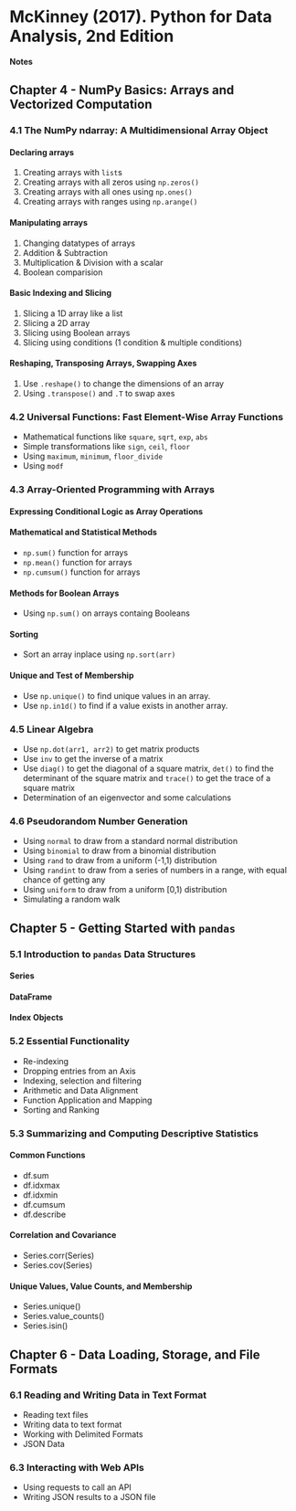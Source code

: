  McKinney (2017). Python for Data Analysis, 2nd Edition
=========
**Notes**

## Chapter 4 - NumPy Basics: Arrays and Vectorized Computation

### 4.1 The NumPy ndarray: A Multidimensional Array Object
#### Declaring arrays

1. Creating arrays with `list`s
2. Creating arrays with all zeros using `np.zeros()`
3. Creating arrays with all ones using `np.ones()`
4. Creating arrays with ranges using `np.arange()`

#### Manipulating arrays

1. Changing datatypes of arrays
2. Addition & Subtraction
3. Multiplication & Division with a scalar
4. Boolean comparision

#### Basic Indexing and Slicing

1. Slicing a 1D array like a list
2. Slicing a 2D array
3. Slicing using Boolean arrays
4. Slicing using conditions (1 condition & multiple conditions)

#### Reshaping, Transposing Arrays, Swapping Axes

1. Use `.reshape()` to change the dimensions of an array
2. Using `.transpose()` and `.T` to swap axes

### 4.2 Universal Functions: Fast Element-Wise Array Functions

 * Mathematical functions like  `square`, `sqrt`, `exp`, `abs`
 * Simple transformations like `sign`, `ceil`, `floor`
 * Using `maximum`, `minimum`, `floor_divide`
 * Using `modf`
 
### 4.3 Array-Oriented Programming with Arrays
#### Expressing Conditional Logic as Array Operations
#### Mathematical and Statistical Methods
 * `np.sum()` function for arrays
 * `np.mean()` function for arrays
 * `np.cumsum()` function for arrays
 
#### Methods for Boolean Arrays
 * Using `np.sum()` on arrays containg Booleans
 
#### Sorting
 * Sort an array inplace using `np.sort(arr)`
 
#### Unique and Test of Membership
 * Use `np.unique()` to find unique values in an array.
 * Use `np.in1d()` to find if a value exists in another array.
 
### 4.5 Linear Algebra
 * Use `np.dot(arr1, arr2)` to get matrix products
 * Use `inv` to get the inverse of a matrix
 * Use `diag()` to get the diagonal of a square matrix, `det()` to find the determinant of the square matrix and `trace()` to get the trace of a square matrix
 * Determination of an eigenvector and some calculations

### 4.6 Pseudorandom Number Generation
 * Using `normal` to draw from a standard normal distribution
 * Using `binomial` to draw from a binomial distribution
 * Using `rand` to draw from a uniform (-1,1) distribution
 * Using `randint` to draw from a series of numbers in a range, with equal chance of getting any
 * Using `uniform` to draw from a uniform \[0,1) distribution
 * Simulating a random walk
 
## Chapter 5 - Getting Started with `pandas`

### 5.1 Introduction to `pandas` Data Structures
#### Series
#### DataFrame
#### Index Objects

### 5.2 Essential Functionality
 * Re-indexing
 * Dropping entries from an Axis
 * Indexing, selection and filtering
 * Arithmetic and Data Alignment
 * Function Application and Mapping
 * Sorting and Ranking
 
### 5.3 Summarizing and Computing Descriptive Statistics 

#### Common Functions
 * df.sum
 * df.idxmax
 * df.idxmin
 * df.cumsum
 * df.describe
 
#### Correlation and Covariance
 * Series.corr(Series)
 * Series.cov(Series)
 
#### Unique Values, Value Counts, and Membership
 * Series.unique()
 * Series.value_counts()
 * Series.isin()
 
## Chapter 6 - Data Loading, Storage, and File Formats

### 6.1 Reading and Writing Data in Text Format
 * Reading text files
 * Writing data to text format
 * Working with Delimited Formats
 * JSON Data
 
### 6.3 Interacting with Web APIs
 * Using requests to call an API
 * Writing JSON results to a JSON file